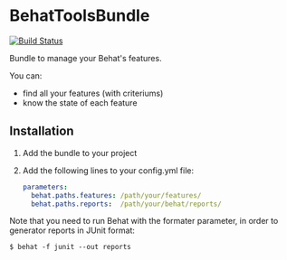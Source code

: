 BehatToolsBundle
================

[![Build Status](http://travis-ci.org/Halleck45/BehatToolsBundle.png)](http://travis-ci.org/#!/Halleck45/BehatToolsBundle)

Bundle to manage your Behat's features.

You can:
 - find all your features (with criteriums)
 - know the state of each feature

Installation
-----------

1. Add the bundle to your project
2. Add the following lines to your config.yml file:

    ```yaml
    parameters:
      behat.paths.features: /path/your/features/
      behat.paths.reports:  /path/your/behat/reports/
    ```

Note that you need to run Behat with the formater parameter, in order to generator reports in JUnit format:

    $ behat -f junit --out reports